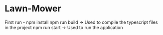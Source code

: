 # Lawn-Mower

First run - npm install 
npm run build -> Used to compile the typescript files in the project
npm run start -> Used to run the application
